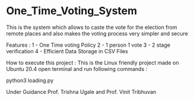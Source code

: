 # One_Time_Voting_System
This is the system which allows to caste the vote for the election from remote places and also makes the voting process very simpler and secure

Features :
1 - One Time voting Policy 
2 - 1 person 1 vote
3 - 2 stage verification
4 - Efficient Data Storage in CSV Files 


How to execute this project : 
This is the Linux friendly project made on Ubuntu 20.4
open terminal and run following commands : 

python3 loading.py


Under Guidance 
Prof. Trishna Ugale and Prof. Vinit Tribhuvan
